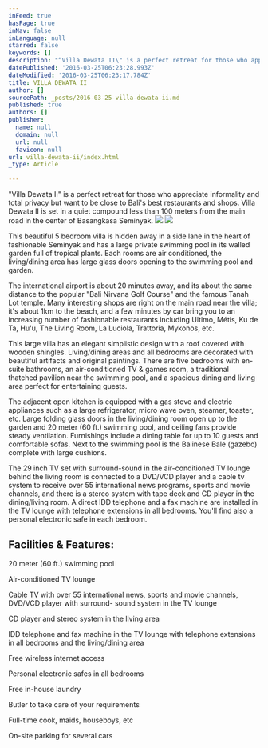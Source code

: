 ```yaml
---
inFeed: true
hasPage: true
inNav: false
inLanguage: null
starred: false
keywords: []
description: "“Villa Dewata II\" is a perfect retreat for those who appreciate informality and total privacy but want to be close to Bali's best restaurants and shops.\_Villa Dewata II is set in a quiet compound less than 100 meters from the main road in the center of Basangkasa Seminyak."
datePublished: '2016-03-25T06:23:28.993Z'
dateModified: '2016-03-25T06:23:17.784Z'
title: VILLA DEWATA II
author: []
sourcePath: _posts/2016-03-25-villa-dewata-ii.md
published: true
authors: []
publisher:
  name: null
  domain: null
  url: null
  favicon: null
url: villa-dewata-ii/index.html
_type: Article

---
```

"Villa Dewata II" is a perfect retreat for those who appreciate informality and total privacy but want to be close to Bali's best restaurants and shops. Villa Dewata II is set in a quiet compound less than 100 meters from the main road in the center of Basangkasa Seminyak.
![](https://s3-us-west-2.amazonaws.com/the-grid-img/p/4aaefdbf57db9120ddb4a2eeb0c489d9c07ed481.jpg)
![](https://the-grid-user-content.s3-us-west-2.amazonaws.com/57bfafc3-4d41-4191-bf3e-e3445994527f.jpg)

This beautiful 5 bedroom villa is hidden away in a side lane in the heart of fashionable Seminyak and has a large private swimming pool in its walled garden full of tropical plants. Each rooms are air conditioned, the living/dining area has large glass doors opening to the swimming pool and garden.

The international airport is about 20 minutes away, and its about the same distance to the popular "Bali Nirvana Golf Course" and the famous Tanah Lot temple. Many interesting shops are right on the main road near the villa; it's about 1km to the beach, and a few minutes by car bring you to an increasing number of fashionable restaurants including Ultimo, Métis, Ku de Ta, Hu'u, The Living Room, La Luciola, Trattoria, Mykonos, etc.

This large villa has an elegant simplistic design with a roof covered with wooden shingles. Living/dining areas and all bedrooms are decorated with beautiful artifacts and original paintings. There are five bedrooms with en-suite bathrooms, an air-conditioned TV & games room, a traditional thatched pavilion near the swimming pool, and a spacious dining and living area perfect for entertaining guests.

The adjacent open kitchen is equipped with a gas stove and electric appliances such as a large refrigerator, micro wave oven, steamer, toaster, etc. Large folding glass doors in the living/dining room open up to the garden and 20 meter (60 ft.) swimming pool, and ceiling fans provide steady ventilation. Furnishings include a dining table for up to 10 guests and comfortable sofas. Next to the swimming pool is the Balinese Bale (gazebo) complete with large cushions.

The 29 inch TV set with surround-sound in the air-conditioned TV lounge behind the living room is connected to a DVD/VCD player and a cable tv system to receive over 55 international news programs, sports and movie channels, and there is a stereo system with tape deck and CD player in the dining/living room. A direct IDD telephone and a fax machine are installed in the TV lounge with telephone extensions in all bedrooms. You'll find also a personal electronic safe in each bedroom.

## Facilities & Features:

20 meter (60 ft.) swimming pool

Air-conditioned TV lounge

Cable TV with over 55 international news, sports and movie channels, DVD/VCD player with surround- sound system in the TV lounge

CD player and stereo system in the living area

IDD telephone and fax machine in the TV lounge with telephone extensions in all bedrooms and the living/dining area

Free wireless internet access

Personal electronic safes in all bedrooms

Free in-house laundry

Butler to take care of your requirements

Full-time cook, maids, houseboys, etc

On-site parking for several cars